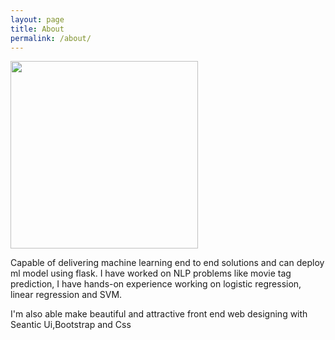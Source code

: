 ```yaml
---
layout: page
title: About
permalink: /about/
---
```

<img src="/assets/images/profile_pic.png" width="300" height="300" />


Capable of delivering machine learning end to end solutions and 
can deploy ml model using flask. I have worked on NLP problems 
like movie tag prediction, I have hands-on experience working on 
logistic regression, linear regression and SVM.

I'm also able make beautiful and attractive front end web designing 
with Seantic Ui,Bootstrap and Css

